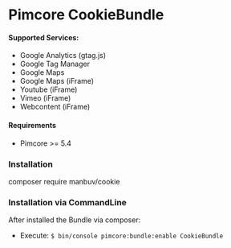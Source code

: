 Pimcore CookieBundle
================

#### Supported Services:
- Google Analytics (gtag.js)
- Google Tag Manager
- Google Maps
- Google Maps (iFrame)
- Youtube (iFrame)
- Vimeo (iFrame)
- Webcontent (iFrame)


#### Requirements
* Pimcore >= 5.4


### Installation
composer require manbuv/cookie


### Installation via CommandLine
After installed the Bundle via composer:
- Execute: `$ bin/console pimcore:bundle:enable CookieBundle`